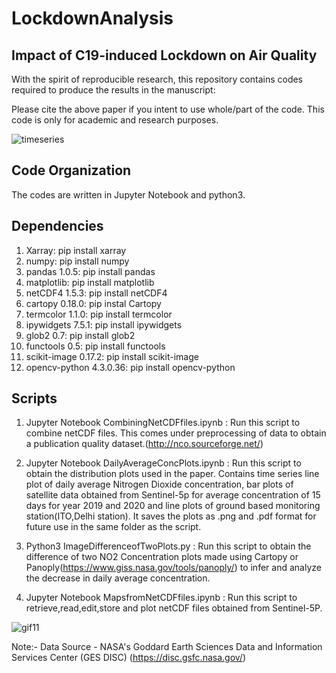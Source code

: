 # LockdownAnalysis

## Impact of C19-induced Lockdown on Air Quality
With the spirit of reproducible research, this repository contains codes required to produce the results in the manuscript:
    
    
    
    
    
Please cite the above paper if you intent to use whole/part of the code. This code is only for academic and research purposes.

![timeseries](https://user-images.githubusercontent.com/62281372/87881577-da13a300-ca17-11ea-8785-1cc321c4cffd.jpg)


 ## Code Organization
 The codes are written in Jupyter Notebook and python3.
 
 ## Dependencies
 
 1) Xarray: pip install xarray
 2) numpy: pip install numpy
 3) pandas 1.0.5: pip install pandas
 4) matplotlib: pip install matplotlib
 5) netCDF4 1.5.3: pip install netCDF4
 6) cartopy 0.18.0: pip instal Cartopy
 7) termcolor 1.1.0: pip install termcolor
 8) ipywidgets 7.5.1: pip install ipywidgets
 9) glob2 0.7: pip install glob2
 10) functools 0.5: pip install functools
 11) scikit-image 0.17.2: pip install scikit-image
 12) opencv-python 4.3.0.36: pip install opencv-python

## Scripts

1. Jupyter Notebook CombiningNetCDFfiles.ipynb : Run this script to combine netCDF files. This comes under preprocessing of data to obtain a publication quality dataset.(http://nco.sourceforge.net/)  

2. Jupyter Notebook DailyAverageConcPlots.ipynb : Run this script to obtain the distribution plots used in the paper. Contains time series line plot of daily average Nitrogen Dioxide concentration, bar plots of satellite data obtained from Sentinel-5p for average concentration of 15 days for year 2019 and 2020 and line plots of ground based monitoring station(ITO,Delhi station). It saves the plots as .png and .pdf format for future use in the same folder as the script.

3. Python3 ImageDifferenceofTwoPlots.py : Run this script to obtain the difference of two NO2 Concentration plots made using Cartopy or Panoply(https://www.giss.nasa.gov/tools/panoply/) to infer and analyze the decrease in daily average concentration.

4. Jupyter Notebook MapsfromNetCDFfiles.ipynb : Run this script to retrieve,read,edit,store and plot netCDF files obtained from Sentinel-5P.

![gif11](https://user-images.githubusercontent.com/62281372/89396679-79c97480-d72c-11ea-9ac2-424ee965f33b.gif)


Note:- Data Source - NASA's Goddard Earth Sciences Data and Information Services Center (GES DISC) (https://disc.gsfc.nasa.gov/)
